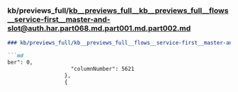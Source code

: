 ### kb/previews_full/kb__previews_full__kb__previews_full__flows__service-first__master-and-slot@auth.har.part068.md.part001.md.part002.md

```md
### kb/previews_full/kb__previews_full__flows__service-first__master-and-slot@auth.har.part068.md.part001.md (part 002)

```md
ber": 0,
                    "columnNumber": 5621
                  },
                  {
      
```

```

```
